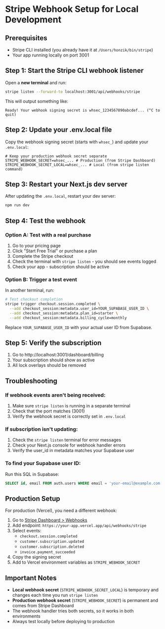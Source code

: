 # Stripe Webhook Setup for Local Development

## Prerequisites
- Stripe CLI installed (you already have it at `/Users/honzik/bin/stripe`)
- Your app running locally on port 3001

## Step 1: Start the Stripe CLI webhook listener

Open a **new terminal** and run:

```bash
stripe listen --forward-to localhost:3001/api/webhooks/stripe
```

This will output something like:
```
Ready! Your webhook signing secret is whsec_1234567890abcdef... (^C to quit)
```

## Step 2: Update your .env.local file

Copy the webhook signing secret (starts with `whsec_`) and update your `.env.local`:

```env
# Keep your production webhook secret separate
STRIPE_WEBHOOK_SECRET=whsec_... # Production (from Stripe Dashboard)
STRIPE_WEBHOOK_SECRET_LOCAL=whsec_... # Local (from stripe listen command)
```

## Step 3: Restart your Next.js dev server

After updating the `.env.local`, restart your dev server:
```bash
npm run dev
```

## Step 4: Test the webhook

### Option A: Test with a real purchase
1. Go to your pricing page
2. Click "Start Free Trial" or purchase a plan
3. Complete the Stripe checkout
4. Check the terminal with `stripe listen` - you should see events logged
5. Check your app - subscription should be active

### Option B: Trigger a test event
In another terminal, run:
```bash
# Test checkout completion
stripe trigger checkout.session.completed \
  --add checkout_session:metadata.user_id=YOUR_SUPABASE_USER_ID \
  --add checkout_session:metadata.plan_id=starter \
  --add checkout_session:metadata.billing_cycle=monthly
```

Replace `YOUR_SUPABASE_USER_ID` with your actual user ID from Supabase.

## Step 5: Verify the subscription

1. Go to http://localhost:3001/dashboard/billing
2. Your subscription should show as active
3. All lock overlays should be removed

## Troubleshooting

### If webhook events aren't being received:
1. Make sure `stripe listen` is running in a separate terminal
2. Check that the port matches (3001)
3. Verify the webhook secret is correctly set in `.env.local`

### If subscription isn't updating:
1. Check the `stripe listen` terminal for error messages
2. Check your Next.js console for webhook handler errors
3. Verify the user_id in metadata matches your Supabase user

### To find your Supabase user ID:
Run this SQL in Supabase:
```sql
SELECT id, email FROM auth.users WHERE email = 'your-email@example.com';
```

## Production Setup

For production (Vercel), you need a different webhook:

1. Go to [Stripe Dashboard > Webhooks](https://dashboard.stripe.com/test/webhooks)
2. Add endpoint: `https://your-app.vercel.app/api/webhooks/stripe`
3. Select events:
   - `checkout.session.completed`
   - `customer.subscription.updated`
   - `customer.subscription.deleted`
   - `invoice.payment_succeeded`
4. Copy the signing secret
5. Add to Vercel environment variables as `STRIPE_WEBHOOK_SECRET`

## Important Notes

- **Local webhook secret** (`STRIPE_WEBHOOK_SECRET_LOCAL`) is temporary and changes each time you run `stripe listen`
- **Production webhook secret** (`STRIPE_WEBHOOK_SECRET`) is permanent and comes from Stripe Dashboard
- The webhook handler tries both secrets, so it works in both environments
- Always test locally before deploying to production